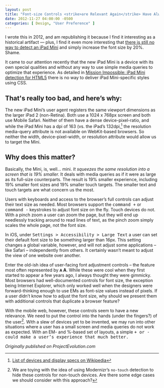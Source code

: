 ```yaml
---
layout: post
title: "Font-size Controls <strike>are Relevant Again</strike> Have Always Been Relevant"
date: 2012-11-27 04:00:00 -0500
categories: [ Design, "User Preference" ]
---
```


<aside class="archive__statement">
I wrote this in 2012, and am republishing it because I find it interesting as a historical artifact — plus, I find it even more interesting that <a href="https://stephen.io/mediaqueries/#iPadMini">there is still no way to detect an iPad Mini</a> and simply increase the font size by 20%. Shame.
</aside>

It came to our attention recently that the new iPad Mini is a device with its own special qualities and without any way to use simple media queries to optimize that experience. As detailed in [Mission Impossible: iPad Mini detection for HTML5](https://www.mobilexweb.com/blog/ipad-mini-detection-for-html5-user-agent) there is no way to deliver iPad Mini-specific styles using CSS.

## That's really too bad, and here’s why:

The new iPad Mini’s user agent registers the same viewport dimensions as the larger iPad 2 (non-Retina). Both use a 1024 x 768px screen and both use Mobile Safari. Neither of them have a dense device-pixel-ratio, and while the iPad Mini has a dpi of 163 (vs. the iPad’s 132dpi,[^1] the resolution media-query attribute is not available on WebKit-based browsers. So neither the width, device-pixel-width, or resolution attribute would allow us to target the Mini.

[^1]: [List of devices and display specs on Wikipedia](https://en.wikipedia.org/wiki/List_of_displays_by_pixel_density#Apple)

## Why does this matter?

Basically, the Mini, is, well... mini. _It squeezes the same resolution into a screen that is 19% smaller._ It deals with media queries as if it were as large as its full-size counterparts. The result is 19% smaller experience, including 19% smaller font sizes and 19% smaller touch targets. The smaller text and touch targets are what concern us the most. 

Users with keyboards and access to the browser’s full controls can adjust their text size as needed. Most browsers support the <kbd><kbd>command</kbd> <kbd>+</kbd></kbd> or <kbd><kbd>command</kbd> <kbd>-</kbd></kbd> keystrokes to adjust font size on the fly. Touch devices do not. With a pinch zoom a user can zoom the page, but they will end up needlessly tracking around to read lines of text, as the pinch zoom simply scales the whole page, not the font size.

In iOS, under <kbd><kbd><samp>Settings</samp></kbd> &gt; <kbd><samp>Accessibility</samp></kbd> &gt; <kbd><samp>Large Text</samp></kbd></kbd> a user can set their default font size to be something larger than 16px. This setting changes a global variable, however, and will not adjust some applications – like Safari – independently from others. It certainly wasn’t meant to adjust the view of one website over another.

Enter the old-ish idea of user-facing font adjustment controls – the feature most often represented by **<small>A</small> A**. While these were cool when they first started to appear a few years ago, I always thought they were gimmicky. Most browsers had well-documented controls for font size, the exception being Internet Explorer, which only worked well when the designers were forward-thinking enough to use EMs as font-size values instead of pixels. If a user didn’t know how to adjust the font size, why should we present them with additional controls that duplicate a browser feature?

With the mobile web, however, these controls seem to have a new relevance. We need to put the control into the hands (under the fingers?) of the user[^2]. With a slew of devices yet to be invented, we may run into other situations where a user has a small screen and media queries do not work as expected. With an EM- and %-based set of layouts, a simple <kbd>+<kbd> or <kbd>-</kbd> could make a user’s experience that much better. 

[^2]: We are toying with the idea of using Modernizr’s `no-touch` detection to hide these controls for non-touch devices. Are there some edge cases we should consider with this approach?

*Originally published on ProjectEvolution.com*